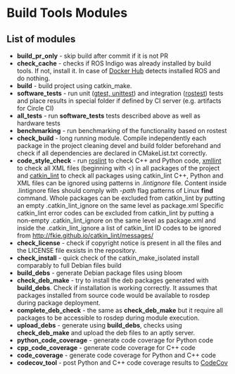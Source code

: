 # Build Tools Modules

## List of modules

  * **build_pr_only** - skip build after commit if it is not PR
  * **check_cache** - checks if ROS Indigo was already installed by build tools. If not, install it.
  In case of [Docker Hub](https://hub.docker.com/r/shadowrobot/ubuntu-ros-indigo-build-tools/) detects installed ROS and 
  do nothing.
  * **build** - build project using catkin_make.
  * **software_tests** - run unit ([gtest, unittest](http://wiki.ros.org/rosunit)) and integration 
  ([rostest](http://wiki.ros.org/rostest)) tests and place results in special folder if defined by CI server 
  (e.g. artifacts for Circle CI)
  * **all_tests** - run **software_tests** tests described above as well as hardware tests
  * **benchmarking** - run benchmarking of the functionality based on rostest
  * **check_build** - long running module. Compile independently each package in the project cleaning devel and build 
  folder beforehand and check if all dependencies are declared in CMakeList.txt correctly.
  * **code_style_check** - run [roslint](http://wiki.ros.org/roslint) to check C++ and Python code,
  [xmllint](http://xmlsoft.org/xmllint.html) to check all XML files (beginning with <) in all packages of the project and
  [catkin_lint](http://fkie.github.io/catkin_lint) to check all packages using catkin_lint
  C++, Python and XML files can be ignored using patterns in *.lintignore* file. Content inside .lintignore files should comply
  with *-path* flag patterns of Linux **find** command.
  Whole packages can be excluded from catkin_lint by putting an empty .catkin_lint_ignore on the same level as package.xml
  Specific catkin_lint error codes can be excluded from catkin_lint by putting a non-empty .catkin_lint_ignore on the same level
  as package.xml and inside the .catkin_lint_ignore a list of catkin_lint ID codes to be ignored
  from http://fkie.github.io/catkin_lint/messages/
  * **check_license** - check if copyright notice is present in all the files and the LICENSE file exsists in the 
  repository. 
  * **check_install** - quick check of the catkin_make_isolated install comparably to full Debian files build
  * **build_debs** - generate Debian package files using bloom
  * **check_deb_make** - try to install the deb packages generated with **build_debs**. Check if installation is 
  working correctly. It assumes that packages installed from source code would be available to rosdep during package 
  deployment.
  * **complete_deb_check** - the same as **check_deb_make** but it require all packages to be accessible to rosdep 
  during module execution.
  * **upload_debs** - generate using **build_debs**, checks using **check_deb_make** and upload the deb files to an 
  aptly server.
  * **python_code_coverage** - generate code coverage for Python code
  * **cpp_code_coverage** - generate code coverage for C++ code
  * **code_coverage** - generate code coverage for Python and C++ code
  * **codecov_tool** - post Python and C++ code coverage results to [CodeCov](https://codecov.io)
